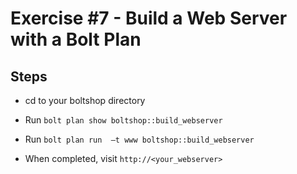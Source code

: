 # Exercise #7 - Build a Web Server with a Bolt Plan

## Steps

  - cd to your boltshop directory

  - Run `bolt plan show boltshop::build_webserver`

  - Run `bolt plan run  –t www boltshop::build_webserver`

  - When completed, visit `http://<your_webserver>`
